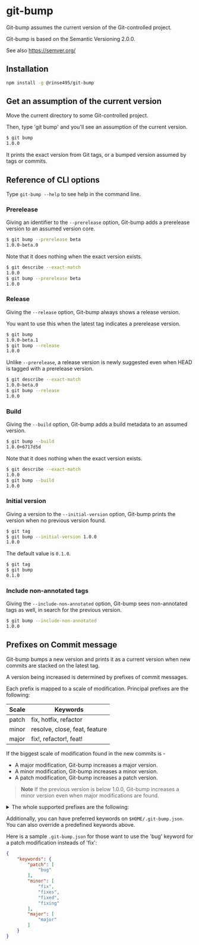 # git-bump

Git-bump assumes the current version of the Git-controlled project.

Git-bump is based on the Semantic Versioning 2.0.0.

See also https://semver.org/

## Installation

```bash
npm install -g @rinse495/git-bump
```

## Get an assumption of the current version

Move the current directory to some Git-controlled project.

Then, type 'git bump' and you'll see an assumption of the current version.

```bash
$ git bump
1.0.0
```

It prints the exact version from Git tags, or a bumped version assumed by tags or commits.

## Reference of CLI options

Type `git-bump --help` to see help in the command line.

### Prerelease

Giving an identifier to the `--prerelease` option, Git-bump adds a prerelease version to an assumed version core.

```bash
$ git bump --prerelease beta
1.0.0-beta.0
```

Note that it does nothing when the exact version exists.

```bash
$ git describe --exact-match
1.0.0
$ git bump --prerelease beta
1.0.0
```

### Release

Giving the `--release` option, Git-bump always shows a release version.

You want to use this when the latest tag indicates a prerelease version.

```bash
$ git bump
1.0.0-beta.1
$ git bump --release
1.0.0
```

Unlike `--prerelease`, a release version is newly suggested even when HEAD is tagged with a prerelease version.

```bash
$ git describe --exact-match
1.0.0-beta.0
$ git bump --release
1.0.0
```

### Build

Giving the `--build` option, Git-bump adds a build metadata to an assumed version.

```bash
$ git bump --build
1.0.0+6717d5d
```

Note that it does nothing when the exact version exists.

```bash
$ git describe --exact-match
1.0.0
$ git bump --build
1.0.0
```

### Initial version

Giving a version to the `--initial-version` option, Git-bump prints the version when no previous version found.

```bash
$ git tag
$ git bump --initial-version 1.0.0
1.0.0
```

The default value is `0.1.0`.

```bash
$ git tag
$ git bump
0.1.0
```

### Include non-annotated tags

Giving the `--include-non-annotated` option,
Git-bump sees non-annotated tags as well, in search for the previous version.

```bash
$ git bump --include-non-annotated
1.0.0
```

## Prefixes on Commit message

Git-bump bumps a new version and prints it as a current version when new commits are stacked on the latest tag.

A version being increased is determined by prefixes of commit messages.

Each prefix is mapped to a scale of modification. Principal prefixes are the following:

| Scale | Keywords                      |
|-------|-------------------------------|
| patch | fix, hotfix, refactor         |
| minor | resolve, close, feat, feature |
| major | fix!, refactor!, feat!        |

If the biggest scale of modification found in the new commits is -

- A major modification, Git-bump increases a major version.
- A minor modification, Git-bump increases a minor version.
- A patch modification, Git-bump increases a patch version.

> **Note**
> If the previous version is below 1.0.0, Git-bump increases a minor version
> even when major modifications are found.

<details>
<summary>The whole supported prefixes are the following:</summary>

| Keyword      | Scale |
|--------------|-------|
| fix          | patch |
| fix!         | major |
| fixes        | patch |
| fixes!       | major |
| fixed        | patch |
| fixed!       | major |
| fixing       | patch |
| fixing!      | major |
| resolve      | minor |
| resolve!     | major |
| resolves     | minor |
| resolves!    | major |
| resolved     | minor |
| resolved!    | major |
| resolving    | minor |
| resolving!   | major |
| close        | minor |
| close!       | major |
| closes       | minor |
| closes!      | major |
| closed       | minor |
| closed!      | major |
| closing      | minor |
| closing!     | major |
| hotfix       | patch |
| hotfix!      | major |
| feat         | minor |
| feat!        | major |
| feature      | minor |
| feature!     | major |
| refactor     | patch |
| refactor!    | major |
| refactors    | patch |
| refactors!   | major |
| refactored   | patch |
| refactored!  | major |
| refactoring  | patch |
| refactoring! | major |

</details>

Additionally, you can have preferred keywords on `$HOME/.git-bump.json`.
You can also override a predefined keywords above.

Here is a sample `.git-bump.json` for those want to use the 'bug' keyword for a patch modification insteads of 'fix':

```json
{
    "keywords": {
        "patch": [
            "bug"
        ],
        "minor": [
            "fix",
            "fixes",
            "fixed",
            "fixing"
        ],
        "major": [
            "major"
        ]
    }
}
```
